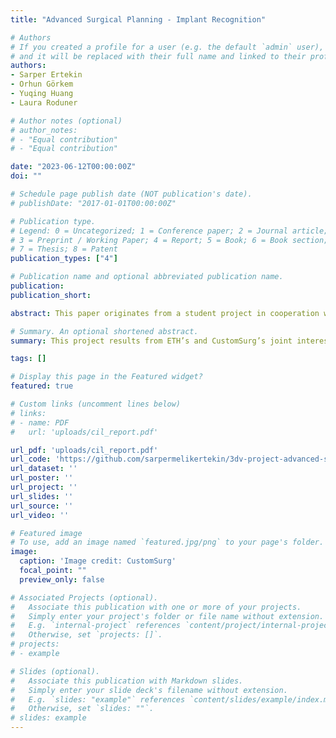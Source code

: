```yaml
---
title: "Advanced Surgical Planning - Implant Recognition"

# Authors
# If you created a profile for a user (e.g. the default `admin` user), write the username (folder name) here 
# and it will be replaced with their full name and linked to their profile.
authors:
- Sarper Ertekin
- Orhun Görkem
- Yuqing Huang
- Laura Roduner

# Author notes (optional)
# author_notes:
# - "Equal contribution"
# - "Equal contribution"

date: "2023-06-12T00:00:00Z"
doi: ""

# Schedule page publish date (NOT publication's date).
# publishDate: "2017-01-01T00:00:00Z"

# Publication type.
# Legend: 0 = Uncategorized; 1 = Conference paper; 2 = Journal article;
# 3 = Preprint / Working Paper; 4 = Report; 5 = Book; 6 = Book section;
# 7 = Thesis; 8 = Patent
publication_types: ["4"]

# Publication name and optional abbreviated publication name.
publication:
publication_short:

abstract: This paper originates from a student project in cooperation with ETH Zurich and CustomSurg and aims to support surgeons during complex bone fracture surgeries using HoloLens to detect, track and label implants. Modern technology contributes massively to 3D Vision. Therefore, deploying Microsoft HoloLens in surgeries is not far-fetched, although relatively novel. There are many possible applications, while CustomSurg provided us with the opportunity to detect their custom implants and set the groundwork for HoloLens application in surgery, which we approached with off-device computation. YOLOv5 deployed on a server communicates bidirectionally with HoloLens to send a captured image via TCP to the server, which processes the image and sends back information regarding the implant's bounding box and the label. Bounding boxes were obtained using HoloLens spatial mapping and several coordinate transformations. Our model is trained on synthetic data generated in Unity and yields almost perfect results on synthetic images while slightly less accurate for real images due to domain gaps. This problem was addressed and tackled by manually adjusting the training data. Finally, Vuforia is used to compare our model to market solutions. It is also used to additionally track handheld implants which is not yet included in our data set but lacks robustness to sudden movements of the target object.

# Summary. An optional shortened abstract.
summary: This project results from ETH’s and CustomSurg’s joint interest and collaboration in terms of 3D Vision with HoloLens and is realized over a span of 3 months as part of the lecture 3D Vision. In the framework of this project we focus on choosing the correct implant, by recoginizing it in HoloLens, tracing it, detecting the implant’s type and rendering said type with the implant’s bounding box in HoloLens. This way, surgeons can visually confirm that the present implant is truly the implant chosen for a particular surgery.

tags: []

# Display this page in the Featured widget?
featured: true

# Custom links (uncomment lines below)
# links:
# - name: PDF
#   url: 'uploads/cil_report.pdf'

url_pdf: 'uploads/cil_report.pdf'
url_code: 'https://github.com/sarpermelikertekin/3dv-project-advanced-surgical-planning-implant-recognition'
url_dataset: ''
url_poster: ''
url_project: ''
url_slides: ''
url_source: ''
url_video: ''

# Featured image
# To use, add an image named `featured.jpg/png` to your page's folder. 
image:
  caption: 'Image credit: CustomSurg'
  focal_point: ""
  preview_only: false

# Associated Projects (optional).
#   Associate this publication with one or more of your projects.
#   Simply enter your project's folder or file name without extension.
#   E.g. `internal-project` references `content/project/internal-project/index.md`.
#   Otherwise, set `projects: []`.
# projects:
# - example

# Slides (optional).
#   Associate this publication with Markdown slides.
#   Simply enter your slide deck's filename without extension.
#   E.g. `slides: "example"` references `content/slides/example/index.md`.
#   Otherwise, set `slides: ""`.
# slides: example
---
```

